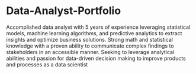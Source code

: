 # Data-Analyst-Portfolio
Accomplished data analyst with 5 years of experience leveraging statistical models,
machine learning algorithms, and predictive analytics to extract insights and optimize business solutions.
Strong math and statistical knowledge with a proven ability to communicate complex findings to stakeholders in an accessible manner.
Seeking to leverage analytical abilities and passion for data-driven decision making to improve products and processes as a data scientist
